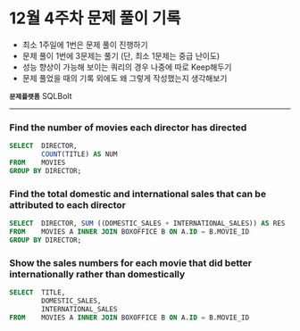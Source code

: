 # 12월 4주차 문제 풀이 기록

- 최소 1주일에 1번은 문제 풀이 진행하기
- 문제 풀이 1번에 3문제는 풀기 (단, 최소 1문제는 중급 난이도)
- 성능 향상이 가능해 보이는 쿼리의 경우 나중에 따로 Keep해두기
- 문제 풀었을 때의 기록 외에도 왜 그렇게 작성했는지 생각해보기

**`문제플랫폼`** SQLBolt

---
### Find the number of movies each director has directed

```sql
SELECT  DIRECTOR, 
        COUNT(TITLE) AS NUM
FROM    MOVIES
GROUP BY DIRECTOR;
```

### Find the total domestic and international sales that can be attributed to each director

```sql
SELECT  DIRECTOR, SUM ((DOMESTIC_SALES + INTERNATIONAL_SALES)) AS RES
FROM    MOVIES A INNER JOIN BOXOFFICE B ON A.ID = B.MOVIE_ID
GROUP BY DIRECTOR;
```

### Show the sales numbers for each movie that did better internationally rather than domestically

```sql
SELECT  TITLE, 
        DOMESTIC_SALES, 
        INTERNATIONAL_SALES
FROM    MOVIES A INNER JOIN BOXOFFICE B ON A.ID = B.MOVIE_ID
```